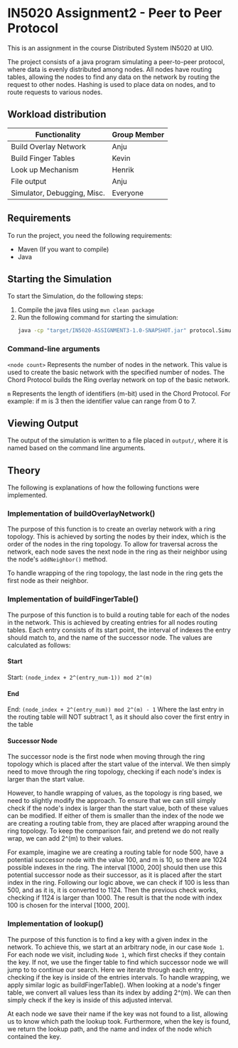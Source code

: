 # IN5020 Assignment2 - Peer to Peer Protocol

This is an assignment in the course Distributed System IN5020 at UIO.

The project consists of a java program simulating a peer-to-peer protocol, where data is evenly distributed among nodes.
All nodes have routing tables, allowing the nodes to find any data on the network by routing the request to other nodes.
Hashing is used to place data on nodes, and to route requests to various nodes.

## Workload distribution

| **Functionality**           | **Group Member** |
| --------------------------- | ---------------- |
| Build Overlay Network       | Anju             |
| Build Finger Tables         | Kevin            |
| Look up Mechanism           | Henrik           |
| File output                 | Anju             |
| Simulator, Debugging, Misc. | Everyone         |

## Requirements

To run the project, you need the following requirements:

- Maven (If you want to compile)
- Java

## Starting the Simulation

To start the Simulation, do the following steps:


1. Compile the java files using `mvn clean package`
2. Run the following command for starting the simulation:
   ```sh
   java -cp "target/IN5020-ASSIGNMENT3-1.0-SNAPSHOT.jar" protocol.Simulator <node count> <m>
   ```

### Command-line arguments

`<node count>`
Represents the number of nodes in the network. This value is used to create
the basic network with the specified number of nodes. The Chord Protocol builds the Ring
overlay network on top of the basic network.

`m`
Represents the length of identifiers (m-bit) used in the Chord Protocol. For example:
if m is 3 then the identifier value can range from 0 to 7.

## Viewing Output

The output of the simulation is written to a file placed in `output/`, where it is named based on the command line arguments.

## Theory

The following is explanations of how the following functions were implemented.

### Implementation of buildOverlayNetwork()

The purpose of this function is to create an overlay network with a ring topology.
This is achieved by sorting the nodes by their index, which is the order of the nodes in the ring topology. To allow for traversal across the network, each node saves the next node in the ring as their neighbor using the node's `addNeighbor()` method.

To handle wrapping of the ring topology, the last node in the ring gets the first node as their neighbor.

### Implementation of buildFingerTable()

The purpose of this function is to build a routing table for each of the nodes in the network.
This is achieved by creating entries for all nodes routing tables.
Each entry consists of its start point, the interval of indexes the entry should match to, and the name of the successor node. The values are calculated as follows:

#### **Start**

Start: `(node_index + 2^(entry_num-1)) mod 2^(m)`

#### **End**

End: `(node_index + 2^(entry_num)) mod 2^(m) - 1`
Where the last entry in the routing table will NOT subtract 1, as it should also cover the first entry in the table

#### **Successor Node**

The successor node is the first node when moving through the ring topology which is placed after the start value of the interval.
We then simply need to move through the ring topology, checking if each node's index is larger than the start value.

However, to handle wrapping of values, as the topology is ring based, we need to slightly modify the approach.
To ensure that we can still simply check if the node's index is larger than the start value, both of these values can be modified.
If either of them is smaller than the index of the node we are creating a routing table from, they are placed after wrapping around the ring topology. To keep the comparison fair, and pretend we do not really wrap, we can add 2^(m) to their values.

For example, imagine we are creating a routing table for node 500, have a potential successor node with the value 100, and m is 10, so there are 1024 possible indexes in the ring. The interval [1000, 200] should then use this potential successor node as their successor, as it is placed after the start index in the ring. Following our logic above, we can check if 100 is less than 500, and as it is, it is converted to 1124. Then the previous check works, checking if 1124 is larger than 1000.
The result is that the node with index 100 is chosen for the interval [1000, 200].

### Implementation of lookup()

The purpose of this function is to find a key with a given index in the network.
To achieve this, we start at an arbitrary node, in our case `Node 1`.
For each node we visit, including `Node 1`, which first checks if they contain the key.
If not, we use the finger table to find which successor node we will jump to to continue our search. Here we iterate through each entry, checking if the key is inside of the entries intervals.
To handle wrapping, we apply similar logic as buildFingerTable(). When looking at a node's finger table, we convert all values less than its index by adding 2^(m). We can then simply check if the key is inside of this adjusted interval.

At each node we save their name if the key was not found to a list, allowing us to know which path the lookup took. Furthermore, when the key is found, we return the lookup path, and the name and index of the node which contained the key.
